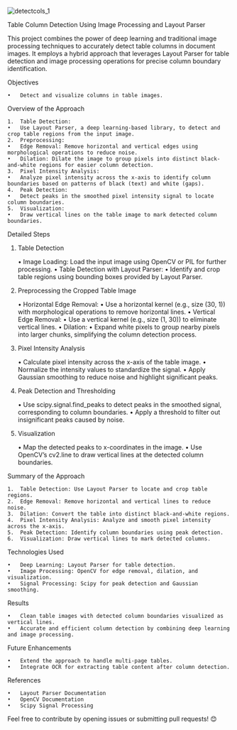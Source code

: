 ![detectcols_1](https://github.com/user-attachments/assets/8530e7b6-3f8b-4920-adbd-f76b1bb7831a)

Table Column Detection Using Image Processing and Layout Parser

This project combines the power of deep learning and traditional image processing techniques to accurately detect table columns in document images. It employs a hybrid approach that leverages Layout Parser for table detection and image processing operations for precise column boundary identification.

Objectives

	•	Detect and visualize columns in table images.

Overview of the Approach

	1.	Table Detection:
	•	Use Layout Parser, a deep learning-based library, to detect and crop table regions from the input image.
	2.	Preprocessing:
	•	Edge Removal: Remove horizontal and vertical edges using morphological operations to reduce noise.
	•	Dilation: Dilate the image to group pixels into distinct black-and-white regions for easier column detection.
	3.	Pixel Intensity Analysis:
	•	Analyze pixel intensity across the x-axis to identify column boundaries based on patterns of black (text) and white (gaps).
	4.	Peak Detection:
	•	Detect peaks in the smoothed pixel intensity signal to locate column boundaries.
	5.	Visualization:
	•	Draw vertical lines on the table image to mark detected column boundaries.

Detailed Steps

1. Table Detection

	•	Image Loading: Load the input image using OpenCV or PIL for further processing.
	•	Table Detection with Layout Parser:
	•	Identify and crop table regions using bounding boxes provided by Layout Parser.

2. Preprocessing the Cropped Table Image

	•	Horizontal Edge Removal:
	•	Use a horizontal kernel (e.g., size (30, 1)) with morphological operations to remove horizontal lines.
	•	Vertical Edge Removal:
	•	Use a vertical kernel (e.g., size (1, 30)) to eliminate vertical lines.
	•	Dilation:
	•	Expand white pixels to group nearby pixels into larger chunks, simplifying the column detection process.

3. Pixel Intensity Analysis

	•	Calculate pixel intensity across the x-axis of the table image.
	•	Normalize the intensity values to standardize the signal.
	•	Apply Gaussian smoothing to reduce noise and highlight significant peaks.

4. Peak Detection and Thresholding

	•	Use scipy.signal.find_peaks to detect peaks in the smoothed signal, corresponding to column boundaries.
	•	Apply a threshold to filter out insignificant peaks caused by noise.

5. Visualization

	•	Map the detected peaks to x-coordinates in the image.
	•	Use OpenCV’s cv2.line to draw vertical lines at the detected column boundaries.

Summary of the Approach

	1.	Table Detection: Use Layout Parser to locate and crop table regions.
	2.	Edge Removal: Remove horizontal and vertical lines to reduce noise.
	3.	Dilation: Convert the table into distinct black-and-white regions.
	4.	Pixel Intensity Analysis: Analyze and smooth pixel intensity across the x-axis.
	5.	Peak Detection: Identify column boundaries using peak detection.
	6.	Visualization: Draw vertical lines to mark detected columns.

Technologies Used

	•	Deep Learning: Layout Parser for table detection.
	•	Image Processing: OpenCV for edge removal, dilation, and visualization.
	•	Signal Processing: Scipy for peak detection and Gaussian smoothing.

Results

	•	Clean table images with detected column boundaries visualized as vertical lines.
	•	Accurate and efficient column detection by combining deep learning and image processing.

Future Enhancements

	•	Extend the approach to handle multi-page tables.
	•	Integrate OCR for extracting table content after column detection.

References

	•	Layout Parser Documentation
	•	OpenCV Documentation
	•	Scipy Signal Processing

Feel free to contribute by opening issues or submitting pull requests! 😊
